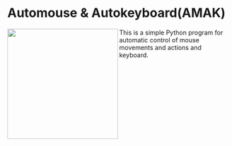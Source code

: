 # Automouse & Autokeyboard(AMAK)

<img src="../../blob/master/amak.ico" align="left" height="250">

This is a simple Python program for automatic control of mouse movements and actions and keyboard.
